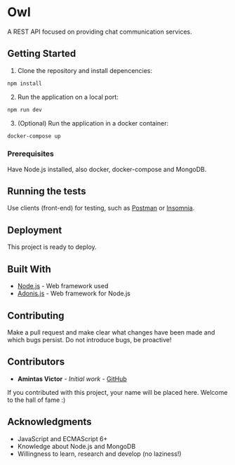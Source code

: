 # Owl

A REST API focused on providing chat communication services.

## Getting Started
1. Clone the repository and install depencencies:
```bash
npm install
```
2. Run the application on a local port:

```bash
npm run dev
```
3. (Optional) Run the application in a docker container:

```bash
docker-compose up
```

### Prerequisites
Have Node.js installed, also docker, docker-compose and MongoDB.

## Running the tests
Use clients (front-end) for testing, such as [Postman](https://www.getpostman.com/) or [Insomnia](https://insomnia.rest/).

## Deployment
This project is ready to deploy.

## Built With
* [Node.js](https://nodejs.org/en/) - Web framework used
* [Adonis.js](https://adonisjs.com/) - Web framework for Node.js

## Contributing
Make a pull request and make clear what changes have been made and which bugs persist. Do not introduce bugs, be proactive!

## Contributors
* **Amintas Victor** - *Initial work* - [GitHub](https://github.com/amintasvrp)

 If you contributed with this project, your name will be placed here. Welcome to the hall of fame :)

## Acknowledgments
* JavaScript and ECMAScript 6+
* Knowledge about Node.js and MongoDB
* Willingness to learn, research and develop (no laziness!)
